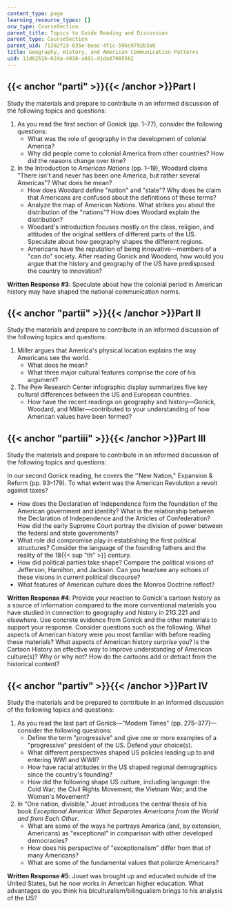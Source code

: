 ```yaml
---
content_type: page
learning_resource_types: []
ocw_type: CourseSection
parent_title: Topics to Guide Reading and Discussion
parent_type: CourseSection
parent_uid: 71392f23-035e-beac-4f1c-596c9792b3a0
title: Geography, History, and American Communication Patterns
uid: 11d6251b-624a-4038-a891-d1da87985562
---
```


{{< anchor "parti" >}}{{< /anchor >}}Part I
-------------------------------------------

Study the materials and prepare to contribute in an informed discussion of the following topics and questions:

1.  As you read the first section of Gonick (pp. 1–77), consider the following questions:
    *   What was the role of geography in the development of colonial America?
    *   Why did people come to colonial America from other countries? How did the reasons change over time?
2.  In the Introduction to _American Nations_ (pp. 1–19), Woodard claims "There isn't and never has been one America, but rather several Americas"? What does he mean?
    *   How does Woodard define "nation" and "state"? Why does he claim that Americans are confused about the definitions of these terms?
    *   Analyze the map of American Nations. What strikes you about the distribution of the "nations"? How does Woodard explain the distribution? 
    *   Woodard's introduction focuses mostly on the class, religion, and attitudes of the original settlers of different parts of the US. Speculate about how geography shapes the different regions.
    *   Americans have the reputation of being innovative—members of a "can do" society. After reading Gonick and Woodard, how would you argue that the history and geography of the US have predisposed the country to innovation?

**Written Response #3**: Speculate about how the colonial period in American history may have shaped the national communication norms.

{{< anchor "partii" >}}{{< /anchor >}}Part II
---------------------------------------------

Study the materials and prepare to contribute in an informed discussion of the following topics and questions:

1.  Miller argues that America's physical location explains the way Americans see the world.
    *   What does he mean?
    *   What three major cultural features comprise the core of his argument?
2.  The Pew Research Center infographic display summarizes five key cultural differences between the US and European countries.
    *   How have the recent readings on geography and history—Gonick, Woodard, and Miller—contributed to your understanding of how American values have been formed?

{{< anchor "partiii" >}}{{< /anchor >}}Part III
-----------------------------------------------

Study the materials and prepare to contribute in an informed discussion of the following topics and questions:

In our second Gonick reading, he covers the ''New Nation," Expansion & Reform (pp. 93–179). To what extent was the American Revolution a revolt against taxes?

*   How does the Declaration of Independence form the foundation of the American government and identity? What is the relationship between the Declaration of Independence and the Articles of Confederation? How did the early Supreme Court portray the division of power between the federal and state governments?
*   What role did compromise play in establishing the first political structures? Consider the language of the founding fathers and the reality of the 18{{< sup "th" >}} century.
*   How did political parties take shape? Compare the political visions of Jefferson, Hamilton, and Jackson. Can you hear/see any echoes of these visions in current political discourse?
*   What features of American culture does the Monroe Doctrine reflect?

**Written Response #4**: Provide your reaction to Gonick's cartoon history as a source of information compared to the more conventional materials you have studied in connection to geography and history in 21G.221 and elsewhere. Use concrete evidence from Gonick and the other materials to support your response. Consider questions such as the following. What aspects of American history were you most familiar with before reading these materials? What aspects of American history surprise you? Is the Cartoon History an effective way to improve understanding of American culture(s)? Why or why not? How do the cartoons add or detract from the historical content?

{{< anchor "partiv" >}}{{< /anchor >}}Part IV
---------------------------------------------

Study the materials and be prepared to contribute in an informed discussion of the following topics and questions:

1.  As you read the last part of Gonick—"Modern Times" (pp. 275–377)—consider the following questions: 
    *   Define the term "progressive" and give one or more examples of a "progressive" president of the US. Defend your choice(s).
    *   What different perspectives shaped US policies leading up to and entering WWI and WWII?
    *   How have racial attitudes in the US shaped regional demographics since the country's founding?
    *   How did the following shape US culture, including language: the Cold War; the Civil Rights Movement; the Vietnam War; and the Women's Movement?
2.  In "One nation, divisible," Jouet introduces the central thesis of his book _Exceptional America: What Separates Americans from the World and from Each Other_.
    *   What are some of the ways he portrays America (and, by extension, Americans) as "exceptional" in comparison with other developed democracies?
    *   How does his perspective of "exceptionalism" differ from that of many Americans?
    *   What are some of the fundamental values that polarize Americans?

**Written Response #5**: Jouet was brought up and educated outside of the United States, but he now works in American higher education. What advantages do you think his biculturalism/bilingualism brings to his analysis of the US?